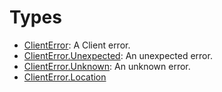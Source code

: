 # Types

  - [ClientError](/ClientError):
    A Client error.
  - [ClientError.Unexpected](/ClientError_Unexpected):
    An unexpected error.
  - [ClientError.Unknown](/ClientError_Unknown):
    An unknown error.
  - [ClientError.Location](/ClientError_Location)
